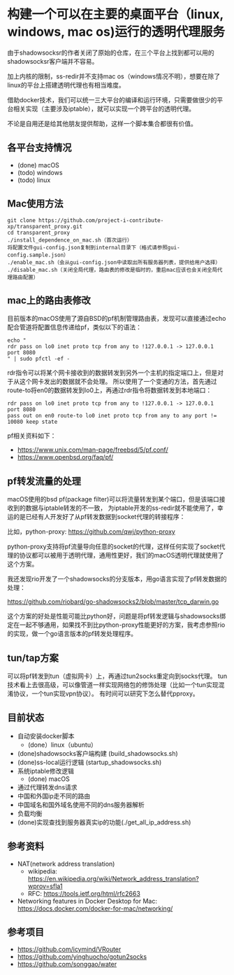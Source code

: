 # 构建一个可以在主要的桌面平台（linux, windows, mac os)运行的透明代理服务
由于shadowsocksr的作者关闭了原始的仓库，在三个平台上找到都可以用的shadowsocksr客户端并不容易。

加上内核的限制，ss-redir并不支持mac os（windows情况不明），想要在除了linux的平台上搭建透明代理也有相当难度。

借助docker技术，我们可以统一三大平台的编译和运行环境，只需要做很少的平台相关实现（主要涉及iptable），就可以实现一个跨平台的透明代理。

不论是自用还是给其他朋友提供帮助，这样一个脚本集合都很有价值。

## 各平台支持情况
- (done) macOS
- (todo) windows
- (todo) linux

## Mac使用方法
```
git clone https://github.com/project-i-contribute-xp/transparent_proxy.git
cd transparent_proxy
./install_dependence_on_mac.sh（首次运行）
将配置文件gui-config.json复制到internal目录下（格式请参照gui-config.sample.json）
./enable_mac.sh（会从gui-config.json中读取出所有服务器列表，提供给用户选择）
./disable_mac.sh（关闭全局代理，路由表的修改是临时的，重启mac应该也会关闭全局代理路由配置）
```

## mac上的路由表修改
目前版本的macOS使用了源自BSD的pf机制管理路由表，发现可以直接通过echo配合管道将配置信息传递给pf，类似以下的语法：

```
echo "
rdr pass on lo0 inet proto tcp from any to !127.0.0.1 -> 127.0.0.1 port 8080
" | sudo pfctl -ef -
```

rdr指令可以将某个网卡接收到的数据转发到另外一个主机的指定端口上，但是对于从这个网卡发出的数据就不会处理。
所以使用了一个变通的方法，首先通过route-to将en0的数据转发到lo0上，再通过rdr指令将数据转发到本地端口：

```
rdr pass on lo0 inet proto tcp from any to !127.0.0.1 -> 127.0.0.1 port 8080
pass out on en0 route-to lo0 inet proto tcp from any to any port != 10080 keep state
```

pf相关资料如下：

- https://www.unix.com/man-page/freebsd/5/pf.conf/
- https://www.openbsd.org/faq/pf/

## pf转发流量的处理
macOS使用的bsd pf(package filter)可以将流量转发到某个端口，但是该端口接收到的数据与iptable转发的不一致，
为iptable开发的ss-redir就不能使用了，幸运的是已经有人开发好了从pf转发数据到socket代理的转接程序：

比如，python-proxy: https://github.com/qwj/python-proxy

python-proxy支持将pf流量导向任意的socket的代理，这样任何实现了socket代理的协议都可以被用于透明代理，通用性更好，我们的macOS透明代理就使用了这个方案。

我还发现rio开发了一个shadowsocks的分支版本，用go语言实现了pf转发数据的处理：

https://github.com/riobard/go-shadowsocks2/blob/master/tcp_darwin.go

这个方案的好处是性能可能比python好，问题是将pf转发逻辑与shadowsocks绑定在一起不够通用，如果找不到比python-proxy性能更好的方案，我考虑参照rio的实现，做一个go语言版本的pf转发处理程序。

## tun/tap方案
可以将pf转发到tun（虚拟网卡）上，再通过tun2socks重定向到socks代理。
tun技术看上去很高级，可以像管道一样实现网络包的修饰处理（比如一个tun实现混淆协议，一个tun实现vpn协议）。
有时间可以研究下怎么替代pproxy。

## 目前状态
- 自动安装docker脚本
   - (done）linux（ubuntu）
- (done)shadowsocks客户端构建 (build_shadowsocks.sh)
- (done)ss-local运行逻辑 (startup_shadowsocks.sh)
- 系统iptable修改逻辑
    - (done) macOS
- 通过代理转发dns请求
- 中国和外国ip走不同的路由
- 中国域名和国外域名使用不同的dns服务器解析
- 负载均衡
- (done)实现查找到服务器真实ip的功能(./get_all_ip_address.sh)

## 参考资料
- NAT(network address translation)
  - wikipedia: https://en.wikipedia.org/wiki/Network_address_translation?wprov=sfla1
  - RFC: https://tools.ietf.org/html/rfc2663
- Networking features in Docker Desktop for Mac: https://docs.docker.com/docker-for-mac/networking/

## 参考项目
- https://github.com/icymind/VRouter
- https://github.com/yinghuocho/gotun2socks
- https://github.com/songgao/water
